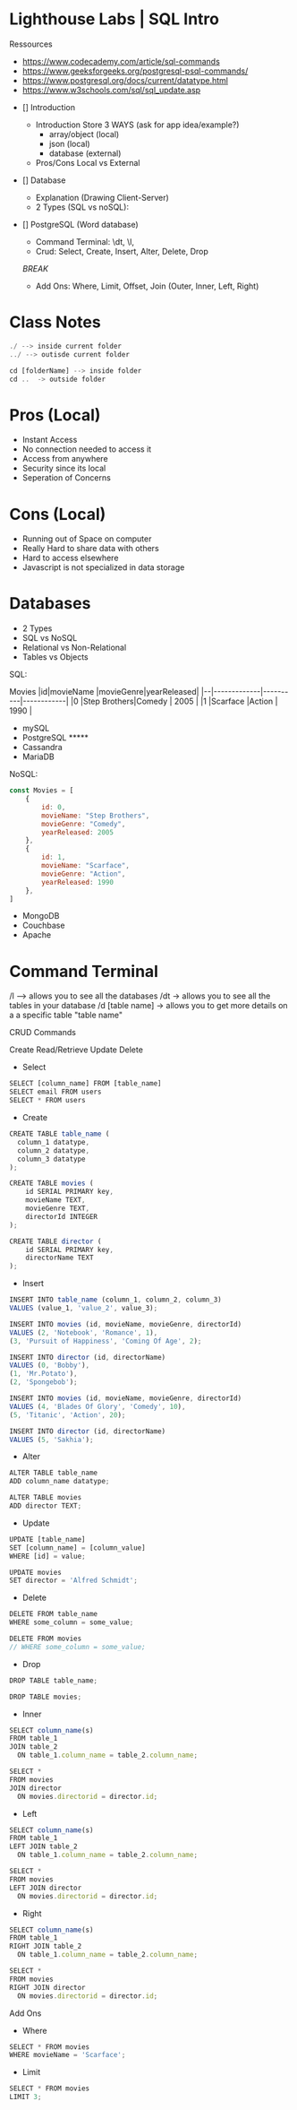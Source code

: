 # Lighthouse Labs | SQL Intro

Ressources
- https://www.codecademy.com/article/sql-commands
- https://www.geeksforgeeks.org/postgresql-psql-commands/
- https://www.postgresql.org/docs/current/datatype.html
- https://www.w3schools.com/sql/sql_update.asp

* [] Introduction
    - Introduction Store 3 WAYS (ask for app idea/example?)
        - array/object (local)
        - json (local)
        - database (external)
    - Pros/Cons Local vs External
* [] Database
    - Explanation (Drawing Client-Server)
    - 2 Types (SQL vs noSQL):
* [] PostgreSQL (Word database)
    - Command Terminal: \dt, \l, 
    - Crud: Select, Create, Insert, Alter, Delete, Drop

    *BREAK* 

    - Add Ons: Where, Limit, Offset, Join (Outer, Inner, Left, Right)



# Class Notes

```js
./ --> inside current folder
../ --> outisde current folder

cd [folderName] --> inside folder
cd ..  -> outside folder
```

# Pros (Local)
- Instant Access
- No connection needed to access it
- Access from anywhere
- Security since its local
- Seperation of Concerns


# Cons (Local)
- Running out of Space on computer
- Really Hard to share data with others
- Hard to access elsewhere
- Javascript is not specialized in data storage

# Databases

* 2 Types
* SQL vs NoSQL
* Relational vs Non-Relational
* Tables vs Objects

SQL: 

Movies
|id|movieName    |movieGenre|yearReleased|
|--|-------------|----------|------------|
|0 |Step Brothers|Comedy    |  2005      |
|1 |Scarface     |Action    |  1990      |

- mySQL
- PostgreSQL *****
- Cassandra
- MariaDB

NoSQL:

```js
const Movies = [
    {
        id: 0, 
        movieName: "Step Brothers", 
        movieGenre: "Comedy", 
        yearReleased: 2005
    },
    {
        id: 1, 
        movieName: "Scarface", 
        movieGenre: "Action", 
        yearReleased: 1990
    },
]
```

- MongoDB
- Couchbase
- Apache

# Command Terminal 

/l --> allows you to see all the databases 
/dt -> allows you to see all the tables in your database
/d [table name] -> allows you to get more details on a a specific table "table name"

CRUD Commands

Create
Read/Retrieve
Update 
Delete


- Select
```js
SELECT [column_name] FROM [table_name]
SELECT email FROM users
SELECT * FROM users 
```

- Create
```js
CREATE TABLE table_name (
  column_1 datatype, 
  column_2 datatype, 
  column_3 datatype
);

CREATE TABLE movies (
    id SERIAL PRIMARY key, 
    movieName TEXT, 
    movieGenre TEXT, 
    directorId INTEGER
);

CREATE TABLE director (
    id SERIAL PRIMARY key, 
    directorName TEXT
);
```

- Insert
```js
INSERT INTO table_name (column_1, column_2, column_3) 
VALUES (value_1, 'value_2', value_3);

INSERT INTO movies (id, movieName, movieGenre, directorId) 
VALUES (2, 'Notebook', 'Romance', 1),
(3, 'Pursuit of Happiness', 'Coming Of Age', 2);

INSERT INTO director (id, directorName) 
VALUES (0, 'Bobby'),
(1, 'Mr.Potato'),
(2, 'Spongebob');

INSERT INTO movies (id, movieName, movieGenre, directorId) 
VALUES (4, 'Blades Of Glory', 'Comedy', 10),
(5, 'Titanic', 'Action', 20);

INSERT INTO director (id, directorName) 
VALUES (5, 'Sakhia');
```

- Alter
```js
ALTER TABLE table_name 
ADD column_name datatype;

ALTER TABLE movies
ADD director TEXT;
```

- Update
```js
UPDATE [table_name]
SET [column_name] = [column_value]
WHERE [id] = value;

UPDATE movies
SET director = 'Alfred Schmidt';
```


- Delete
```js
DELETE FROM table_name
WHERE some_column = some_value;

DELETE FROM movies
// WHERE some_column = some_value;
```

- Drop
```js
DROP TABLE table_name;

DROP TABLE movies;
```

- Inner
```js
SELECT column_name(s)
FROM table_1
JOIN table_2
  ON table_1.column_name = table_2.column_name;

SELECT *
FROM movies
JOIN director
  ON movies.directorid = director.id;
```

- Left 

```js
SELECT column_name(s)
FROM table_1
LEFT JOIN table_2
  ON table_1.column_name = table_2.column_name;

SELECT *
FROM movies
LEFT JOIN director
  ON movies.directorid = director.id;
```

- Right

```js
SELECT column_name(s)
FROM table_1
RIGHT JOIN table_2
  ON table_1.column_name = table_2.column_name;

SELECT *
FROM movies
RIGHT JOIN director
  ON movies.directorid = director.id;
```

Add Ons
- Where
```js
SELECT * FROM movies
WHERE movieName = 'Scarface';
```

- Limit 
```js
SELECT * FROM movies
LIMIT 3;
```